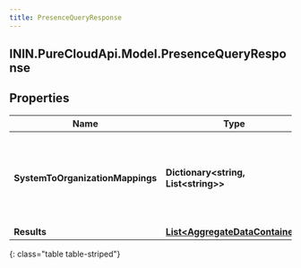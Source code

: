 ```yaml
---
title: PresenceQueryResponse
---
```

## ININ.PureCloudApi.Model.PresenceQueryResponse

## Properties

|Name | Type | Description | Notes|
|------------ | ------------- | ------------- | -------------|
| **SystemToOrganizationMappings** | **Dictionary&lt;string, List&lt;string&gt;&gt;** | A mapping from system presence to a list of organization presence ids | [optional] |
| **Results** | [**List&lt;AggregateDataContainer&gt;**](AggregateDataContainer.html) |  | [optional] |
{: class="table table-striped"}


